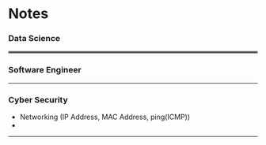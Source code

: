 # Notes

### Data Science

<hr style="border:2px solid gray">

### Software Engineer
---
### Cyber Security 
* Networking (IP Address, MAC Address, ping(ICMP))
* 
---
